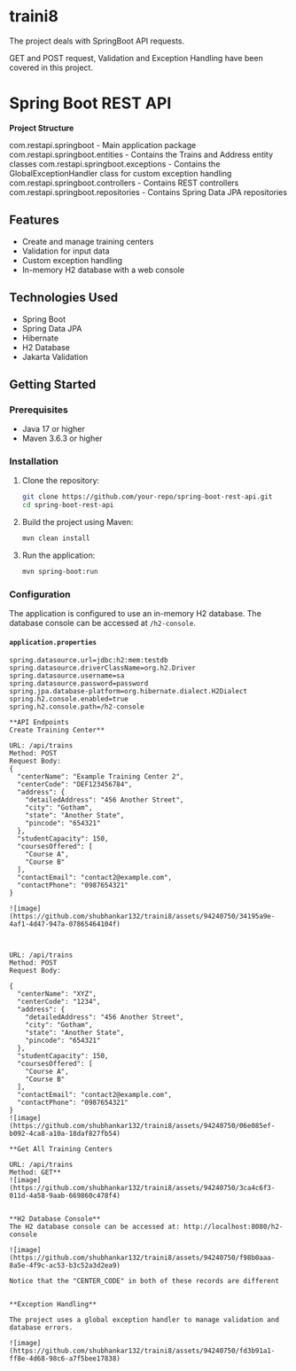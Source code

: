 # traini8
The project deals with SpringBoot API requests. 

GET and POST request, Validation and Exception Handling have been covered in this project. 
# Spring Boot REST API

**Project Structure**

com.restapi.springboot - Main application package
com.restapi.springboot.entities - Contains the Trains and Address entity classes
com.restapi.springboot.exceptions - Contains the GlobalExceptionHandler class for custom exception handling
com.restapi.springboot.controllers - Contains REST controllers
com.restapi.springboot.repositories - Contains Spring Data JPA repositories


## Features

- Create and manage training centers
- Validation for input data
- Custom exception handling
- In-memory H2 database with a web console

## Technologies Used

- Spring Boot
- Spring Data JPA
- Hibernate
- H2 Database
- Jakarta Validation

## Getting Started

### Prerequisites

- Java 17 or higher
- Maven 3.6.3 or higher

### Installation

1. Clone the repository:
    ```sh
    git clone https://github.com/your-repo/spring-boot-rest-api.git
    cd spring-boot-rest-api
    ```

2. Build the project using Maven:
    ```sh
    mvn clean install
    ```

3. Run the application:
    ```sh
    mvn spring-boot:run
    ```

### Configuration

The application is configured to use an in-memory H2 database. The database console can be accessed at `/h2-console`.

#### `application.properties`

```properties
spring.datasource.url=jdbc:h2:mem:testdb
spring.datasource.driverClassName=org.h2.Driver
spring.datasource.username=sa
spring.datasource.password=password
spring.jpa.database-platform=org.hibernate.dialect.H2Dialect
spring.h2.console.enabled=true
spring.h2.console.path=/h2-console

**API Endpoints
Create Training Center**

URL: /api/trains
Method: POST
Request Body:
{
  "centerName": "Example Training Center 2",
  "centerCode": "DEF123456784",
  "address": {
    "detailedAddress": "456 Another Street",
    "city": "Gotham",
    "state": "Another State",
    "pincode": "654321"
  },
  "studentCapacity": 150,
  "coursesOffered": [
    "Course A",
    "Course B"
  ],
  "contactEmail": "contact2@example.com",
  "contactPhone": "0987654321"
}

![image](https://github.com/shubhankar132/traini8/assets/94240750/34195a9e-4af1-4d47-947a-07865464104f)



URL: /api/trains
Method: POST
Request Body:

{
  "centerName": "XYZ",
  "centerCode": "1234",
  "address": {
    "detailedAddress": "456 Another Street",
    "city": "Gotham",
    "state": "Another State",
    "pincode": "654321"
  },
  "studentCapacity": 150,
  "coursesOffered": [
    "Course A",
    "Course B"
  ],
  "contactEmail": "contact2@example.com",
  "contactPhone": "0987654321"
}
![image](https://github.com/shubhankar132/traini8/assets/94240750/06e085ef-b092-4ca8-a10a-18daf827fb54)

**Get All Training Centers

URL: /api/trains
Method: GET**
![image](https://github.com/shubhankar132/traini8/assets/94240750/3ca4c6f3-011d-4a58-9aab-669860c478f4)


**H2 Database Console**
The H2 database console can be accessed at: http://localhost:8080/h2-console

![image](https://github.com/shubhankar132/traini8/assets/94240750/f98b0aaa-8a5e-4f9c-ac53-b3c52a3d2ea9)

Notice that the "CENTER_CODE" in both of these records are different


**Exception Handling**

The project uses a global exception handler to manage validation and database errors.

![image](https://github.com/shubhankar132/traini8/assets/94240750/fd3b91a1-ff8e-4d68-98c6-a7f5bee17838)
